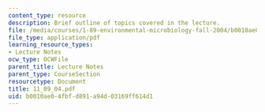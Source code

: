 ```yaml
---
content_type: resource
description: Brief outline of topics covered in the lecture.
file: /media/courses/1-89-environmental-microbiology-fall-2004/b0010ae04fbfd891a94d03169ff614d1_11_09_04.pdf
file_type: application/pdf
learning_resource_types:
- Lecture Notes
ocw_type: OCWFile
parent_title: Lecture Notes
parent_type: CourseSection
resourcetype: Document
title: 11_09_04.pdf
uid: b0010ae0-4fbf-d891-a94d-03169ff614d1
---
```

